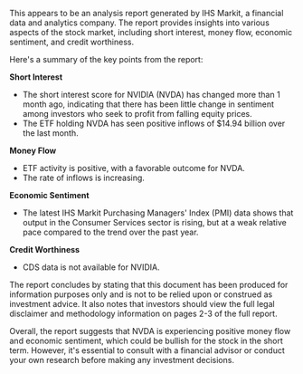 This appears to be an analysis report generated by IHS Markit, a financial data and analytics company. The report provides insights into various aspects of the stock market, including short interest, money flow, economic sentiment, and credit worthiness.

Here's a summary of the key points from the report:

**Short Interest**

* The short interest score for NVIDIA (NVDA) has changed more than 1 month ago, indicating that there has been little change in sentiment among investors who seek to profit from falling equity prices.
* The ETF holding NVDA has seen positive inflows of $14.94 billion over the last month.

**Money Flow**

* ETF activity is positive, with a favorable outcome for NVDA.
* The rate of inflows is increasing.

**Economic Sentiment**

* The latest IHS Markit Purchasing Managers' Index (PMI) data shows that output in the Consumer Services sector is rising, but at a weak relative pace compared to the trend over the past year.

**Credit Worthiness**

* CDS data is not available for NVIDIA.

The report concludes by stating that this document has been produced for information purposes only and is not to be relied upon or construed as investment advice. It also notes that investors should view the full legal disclaimer and methodology information on pages 2-3 of the full report.

Overall, the report suggests that NVDA is experiencing positive money flow and economic sentiment, which could be bullish for the stock in the short term. However, it's essential to consult with a financial advisor or conduct your own research before making any investment decisions.